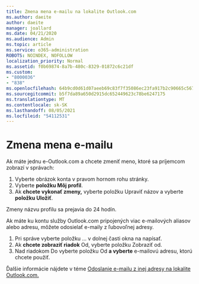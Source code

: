 ```yaml
---
title: Zmena mena e-mailu na lokalite Outlook.com
ms.author: daeite
author: daeite
manager: joallard
ms.date: 04/21/2020
ms.audience: Admin
ms.topic: article
ms.service: o365-administration
ROBOTS: NOINDEX, NOFOLLOW
localization_priority: Normal
ms.assetid: f0b69874-8a7b-480c-8329-01872c6c21df
ms.custom:
- "8000036"
- "838"
ms.openlocfilehash: 64b9cd0d61d07aeeb69c83f7f35086ec23fa917b2c90665c567245fe4915abe1
ms.sourcegitcommit: b5f7da89a650d2915dc652449623c78be6247175
ms.translationtype: MT
ms.contentlocale: sk-SK
ms.lasthandoff: 08/05/2021
ms.locfileid: "54112531"
---
```

# <a name="change-your-email-name"></a>Zmena mena e-mailu

Ak máte jednu e-Outlook.com a chcete zmeniť meno, ktoré sa príjemcom zobrazí v správach:
  
1. Vyberte obrázok konta v pravom hornom rohu stránky.
2. Vyberte **položku Môj profil**.
3. Ak **chcete vykonať zmeny,** vyberte položku Upraviť názov a vyberte **položku Uložiť**.

Zmeny názvu profilu sa prejavia do 24 hodín.
  
Ak máte ku kontu služby Outlook.com pripojených viac e-mailových aliasov alebo adresu, môžete odosielať e-maily z ľubovoľnej adresy.
  
1. Pri správe vyberte položku ... v dolnej časti okna na napísať.
1. Ak **chcete zobraziť riadok** Od, vyberte položku Zobraziť od.
1. Nad riadokom Do vyberte položku Od **a vyberte** e-mailovú adresu, ktorú chcete použiť.

Ďalšie informácie nájdete v téme [Odoslanie e-mailu z inej adresy na lokalite Outlook.com.](https://support.office.com/article/ccba89cb-141c-4a36-8c56-6d16a8556d2e?wt.mc_id=Office_Outlook_com_Alchemy)